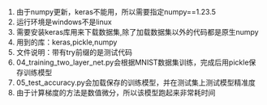 1. 由于numpy更新，keras不能用，所以需要指定numpy==1.23.5
2. 运行环境是windows不是linux
2. 需要安装keras库用来下载数据集,除了加载数据集以外的代码都是原生numpy
3. 用到的库：keras,pickle,numpy
4. 文件说明：带有try前缀的是测试代码
5. 04_training_two_layer_net.py会根据MNIST数据集训练，完成后用pickle保存训练模型
6. 05_test_accuracy.py会加载保存的训练模型，并在测试集上测试模型精准度
7. 由于计算梯度的方法是数值微分，所以该模型跑起来非常耗时间